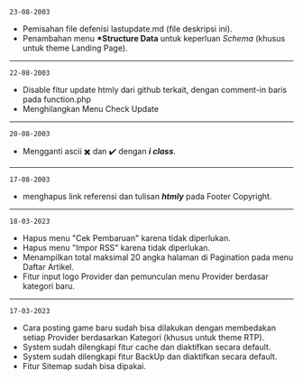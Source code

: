 <code>23-08-2003</code><br>
- Pemisahan file defenisi lastupdate.md (file deskripsi ini).<br>
- Penambahan menu <b>*Structure Data</b> untuk keperluan *Schema* (khusus untuk theme Landing Page).
<hr>

<code>22-08-2003</code><br>
- Disable fitur update htmly dari github terkait, dengan comment-in baris pada function.php<br>
- Menghilangkan Menu Check Update
<hr>

<code>20-08-2003</code><br>
- Mengganti ascii ✖️ dan ✔️ dengan <b>*i class*</b>.
<hr>

<code>17-08-2003</code><br>
- menghapus link referensi dan tulisan <b>*htmly*</b> pada Footer Copyright.
<hr>

<code>18-03-2023</code><br>
- Hapus menu "Cek Pembaruan" karena tidak diperlukan.<br>
- Hapus menu "Impor RSS" karena tidak diperlukan.<br>
- Menampilkan total maksimal 20 angka halaman di Pagination pada menu Daftar Artikel.<br>
- Fitur input logo Provider dan pemunculan menu Provider berdasar kategori baru.
<hr>

<code>17-03-2023</code><br>
- Cara posting game baru sudah bisa dilakukan dengan membedakan setiap Provider berdasarkan Kategori (khusus untuk theme RTP).<br>
- System sudah dilengkapi fitur cache dan diaktifkan secara default.<br>
- System sudah dilengkapi fitur BackUp dan diaktifkan secara default.<br>
- Fitur Sitemap sudah bisa dipakai.
